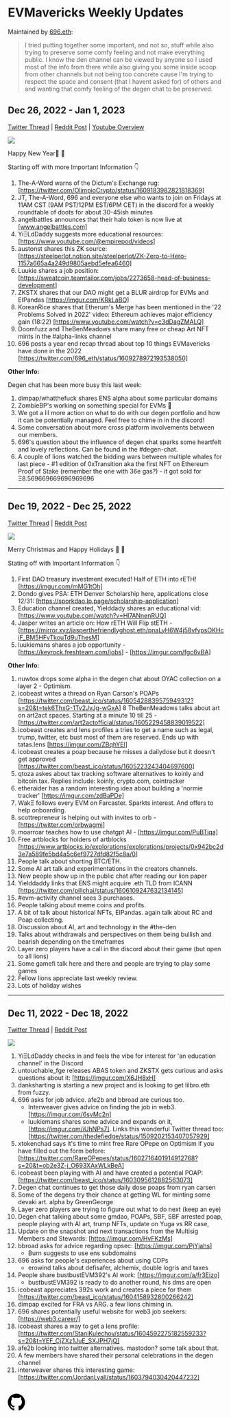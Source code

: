 <meta name="viewport" content="width=device-width,initial-scale=1">
<link rel="stylesheet" href="https://etheralpha.github.io/readme-themes/deep-blue.css">

# EVMavericks Weekly Updates

Maintained by [696.eth](https://etherscan.io/address/696.eth):

> I tried putting together some important, and not so, stuff while also trying to preserve some comfy feeling and not make everything public. I know the den channel can be viewed by anyone so I used most of the info from there while also giving you some inside scoop from other channels but not being too concrete cause I'm trying to respect the space and consent (that I havent asked for) of others and and wanting that comfy feeling of the degen chat to be preserved.


## Dec 26, 2022 - Jan 1, 2023

[Twitter Thread](https://twitter.com/696_eth/status/1609997942857007104) | [Reddit Post](https://www.reddit.com/r/ethfinance/comments/1014ypw/comment/j2o5ynz/) | [Youtube Overview](https://youtu.be/4YxDoek-rOs)

![](https://i.imgur.com/NUXXzgs.png)

Happy New Year🎄 🦁

Starting off with more Important Information 👇

1. The-A-Word warns of the Dictum's Exchange rug: [https://twitter.com/OlimpioCrypto/status/1609183982821818369]
1. JT, The-A-Word, 696 and everyone else who wants to join on Fridays at 11AM CST (9AM PST/12PM EST/6PM CET) in the discord for a weekly roundtable of doots for about 30-45ish minutes
1. angelbattles announces that their halo token is now live at [www.angelbattles.com]
1. YiΞLdDaddy suggests more educational resources: [https://www.youtube.com/@empirepod/videos]
1. austonst shares this ZK source: [https://steelperlot.notion.site/steelperlot/ZK-Zero-to-Hero-1157a665a4a249d9805aebd5efea6460]
1. Luukie shares a job position: [https://sweatcoin.teamtailor.com/jobs/2273658-head-of-business-development]
1. ZKSTX shares that our DAO might get a BLUR airdrop for EVMs and EIPandas [https://imgur.com/KRkLaBO]
1. KoreanRice shares that Etherum's Merge has been mentioned in the '22 Problems Solved in 2022' video: Ethereum achieves major efficiency gain (18:22) [https://www.youtube.com/watch?v=c3dDagZMALQ]
1. Doomfuzz and TheBenMeadows share many free or cheap Art NFT mints in the #alpha-links channel
1. 696 posts a year end recap thread about top 10 things EVMavericks have done in the 2022 [https://twitter.com/696_eth/status/1609278972193538050]

**Other Info:**

Degen chat has been more busy this last week:

1. dimpap/whatthefuck shares ENS alpha about some particular domains
1. ZombieBP's working on something special for EVMs 👀
1. We got a lil more action on what to do with our degen portfolio and how it can be potentially managed. Feel free to chime in in the discord!
1. Some conversation about more cross platform involvements between our members.
1. 696's question about the influence of degen chat sparks some heartfelt and lovely reflections. Can be found in the #degen-chat.
1. A couple of lions watched the bidding wars between multiple whales for last piece - #1 edition of 0xTransition aka the first NFT on Ethereum Proof of Stake (remember the one with 36e gas?) - it got sold for Ξ8.569669669696969696


---


## Dec 19, 2022 - Dec 25, 2022

[Twitter Thread](https://twitter.com/696_eth/status/1607256215146598400) | [Reddit Post](https://www.reddit.com/r/ethfinance/comments/zvgh3v/comment/j1p2lvu/)

![](https://i.imgur.com/dKQqs6l.png)

Merry Christmas and Happy Holidays 🎄 🦁

Stating off with Important Information 👇

1. First DAO treasury investment executed! Half of ETH into rETH! [https://imgur.com/mMG1tOh]
1. Dondo gives PSA: ETH Denver Scholarship here, applications close 12/31: [https://sporkdao.lp.page/scholarship-application]
1. Education channel created, Yielddady shares an educational vid: [https://www.youtube.com/watch?v=Hl7ANnenRUQ]
1. Jasper writes an article on: How rETH Will Flip stETH - [https://mirror.xyz/jasperthefriendlyghost.eth/pnaLyH6W4j58vfypsOKHciF_BM5HFvTkouTd9uThesM]
1. luukiemans shares a job opportunity - [https://keyrock.freshteam.com/jobs] - [https://imgur.com/fgc6vBA]

**Other Info:**

1. nuwtox drops some alpha in the degen chat about OYAC collection on a layer 2 - Optimism.
1. icobeast writes a thread on Ryan Carson's POAPs [https://twitter.com/beast_ico/status/1605428839575949312?s=20&t=tek6ThxG-1Tv2JvJg-wGxA]
8 TheBenMeadows talks about art on art2act spaces. Starting at a minute 10 till 25 - [https://twitter.com/art2actofficial/status/1605229458839019522]
1. icobeast creates and lens profiles a tries to get a name such as legal, trump, twitter, etc bust most of them are reserved. Ends up with tatas.lens [https://imgur.com/ZBqhYEl]
1. icobeast creates a poap because he misses a dailydose but it doesn't get approved [https://twitter.com/beast_ico/status/1605223243404697600]
1. qtoza askes about tax tracking software alternatives to koinly and bitcoin.tax. Replies include: koinly, crypto.com, cointracker
1. etheraider has a random interesting idea about building a 'normie tracker' [https://imgur.com/zdBaPDe]
1. WakΞ follows every EVM on Farcaster. Sparkts interest. And offers to help onboarding.
1. scottrepreneur is helping out with invites to orb - [https://twitter.com/orbwagmi]
1. moarroar teaches how to use chatgpt AI - [https://imgur.com/PuBTiqa]
1. Free artblocks for holders of artblocks [https://www.artblocks.io/explorations/explorations/projects/0x942bc2d3e7a589fe5bd4a5c6ef9727dfd82f5c8a/0]
1. People talk about shorting BTC/ETH.
1. Some AI art talk and experimentations in the creators channels.
1. New people show up in the public chat after reading our lion paper
1. Yielddaddy links that ENS might acquire .eth TLD from ICANN [https://twitter.com/pillchai/status/1606109247632134145]
1. #evm-activity channel sees 3 purchases.
1. People talking about meme coins and profits.
1. A bit of talk about historical NFTs, EIPandas. again talk about RC and Poap collecting.
1. Discussion about AI, art and technology in the #the-den
1. Talks about withdrawals and perspectives on them being bullish and bearish depending on the timeframes
1. Layer zero players have a call in the discord about their game (but open to all lions)
1. Some gamefi talk here and there and people are trying to play some games
1. Fellow lions appreciate last weekly review.
1. Lots of holiday wishes


---


## Dec 11, 2022 - Dec 18, 2022

[Twitter Thread](https://twitter.com/696_eth/status/1605022945989926912) | [Reddit Post](https://www.reddit.com/r/ethfinance/comments/zpjll8/comment/j0wvv6h/)

![](https://i.imgur.com/gbqVQWc.png)

1. YiΞLdDaddy checks in and feels the vibe for interest for 'an education channel' in the Discord
1. untouchable_fge releases ABAS token and ZKSTX gets curious and asks questions about it: [https://imgur.com/X6JH8xH]
1. danksharting is starting a new project and is looking to get lilbro.eth from fuzzy.
1. 696 asks for job advice. afe2b and bbroad are curious too.
    - Interweaver gives advice on finding the job in web3. [https://imgur.com/6svMc2n]
    - luukiemans shares some advice and expands on it, [https://imgur.com/iUhNPs7]. Links this wonderful Twitter thread too: [https://twitter.com/thedefiedge/status/1509202153407057929]
1. xtokenchad says it's time to mint free Rare OPepe on Optimism if you have filled out the form before: [https://twitter.com/RareOPepes/status/1602716401914912768?s=20&t=ob2e3Z-j_O693XAxWLkBeA]
1. icobeast been playing with AI and have created a potential POAP: [https://twitter.com/beast_ico/status/1603095612882563073]
1. Degen chat continues to get those daily dose poaps from ryan carsen
1. Some of the degens try their chance at getting WL for minting some devaki art. alpha by GreenGeorge
1. Layer zero players are trying to figure out what to do next (keep an eye)
1. Degen chat talking about some gmdao, POAPs, SBF, SBF arrested poap, people playing with AI art, trump NFTs, update on Yuga vs RR case,
1. Update on the snapshot and next transactions from the Multisig Members and Stewards: [https://imgur.com/HvFKzMs]
1. bbroad asks for advice regarding opsec: [https://imgur.com/PjYjahs]
    - Burn suggests to use ens subdomains
1. 696 asks for people's experiences about using CDPs
    - erowind talks about defisafer, alchemix, double logris and taxes
1. People share bustbustEVM392's AI work: [https://imgur.com/a/fr3Eizo]
    - bustbustEVM392 is ready to do another round, his dms are open
1. icobeast appreciates 392s work and creates a piece for them [https://twitter.com/beast_ico/status/1604158932800266242]
1. dimpap excited for FRA vs ARG. a few lions chiming in.
1. 696 shares potentially useful website for web3 job seekers: [https://web3.career/]
1. icobeast shares a way to get a lens profile: [https://twitter.com/StaniKulechov/status/1604592275182559233?s=20&t=YEF_CjZXz1JuE_SXJPH7jQ]
1. afe2b looking into twitter alternatives. mastodon? some talk about that.
1. A few members have shared their personal celebrations in the degen channel
1. interweaver shares this interesting game: [https://twitter.com/JordanLyall/status/1603794030420447232]


##


<a id="github-link" href="https://github.com/etheralpha/evm-updates/" target="_blank">
  <svg height="40" width="40" aria-hidden="true" viewBox="0 0 16 16" version="1.1" width="32" data-view-component="true" class="octicon octicon-mark-github v-align-middle">
      <path fill-rule="evenodd" d="M8 0C3.58 0 0 3.58 0 8c0 3.54 2.29 6.53 5.47 7.59.4.07.55-.17.55-.38 0-.19-.01-.82-.01-1.49-2.01.37-2.53-.49-2.69-.94-.09-.23-.48-.94-.82-1.13-.28-.15-.68-.52-.01-.53.63-.01 1.08.58 1.23.82.72 1.21 1.87.87 2.33.66.07-.52.28-.87.51-1.07-1.78-.2-3.64-.89-3.64-3.95 0-.87.31-1.59.82-2.15-.08-.2-.36-1.02.08-2.12 0 0 .67-.21 2.2.82.64-.18 1.32-.27 2-.27.68 0 1.36.09 2 .27 1.53-1.04 2.2-.82 2.2-.82.44 1.1.16 1.92.08 2.12.51.56.82 1.27.82 2.15 0 3.07-1.87 3.75-3.65 3.95.29.25.54.73.54 1.48 0 1.07-.01 1.93-.01 2.2 0 .21.15.46.55.38A8.013 8.013 0 0016 8c0-4.42-3.58-8-8-8z"></path>
  </svg>
</a>


